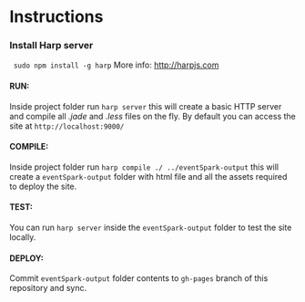 # Instructions

### Install Harp server
` sudo npm install -g harp`
More info: http://harpjs.com

#### RUN:
Inside project folder run `harp server` this will create a basic HTTP server and compile all *.jade* and *.less* files on the fly. By default you can access the site at `http://localhost:9000/`

#### COMPILE:
Inside project folder run `harp compile ./ ../eventSpark-output` this will create a `eventSpark-output` folder with html file and all the assets required to deploy the site.

#### TEST:
You can run `harp server` inside the `eventSpark-output` folder to test the site locally.

#### DEPLOY:
Commit `eventSpark-output` folder contents to `gh-pages` branch of this repository and sync.
